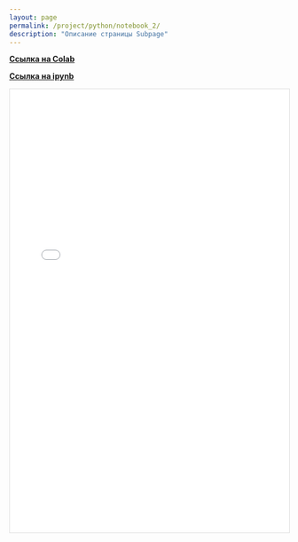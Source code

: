 ```yaml
---
layout: page
permalink: /project/python/notebook_2/
description: "Описание страницы Subpage"
---
```


**<a href="https://colab.research.google.com/drive/16fFc65SrF0RwRY9u_FxxCZJaHFNRCHdT?usp=sharing">Ссылка на Colab</a>**

**<a href="https://github.com/Mikrobic/ai_mephi/blob/main/pages/python/jupyter/Кортежи_и_Словари.ipynb">Ссылка на ipynb</a>**

<div class="gif-container">
  <!-- Вместо картинки используем iframe для встраивания HTML -->
  <iframe src="{{'/public/jupyter_html/Кортежи_и_Словари.html' | absolute_url }}" 
          alt="Notebook про броадкастинг" 
          style="width: 100%; height: 800px; display: block; margin: 0 auto 20px; border: 1px solid #ddd;">
  </iframe>
</div>